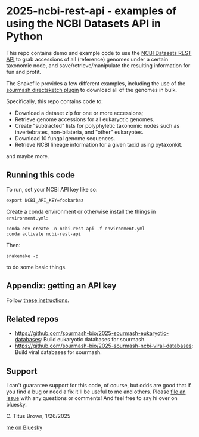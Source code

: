 # 2025-ncbi-rest-api - examples of using the NCBI Datasets API in Python

This repo contains demo and example code to use the
[NCBI Datasets REST API](https://www.ncbi.nlm.nih.gov/datasets/docs/v2/api/rest-api/)
to grab accessions of all (reference) genomes under a certain
taxonomic node, and save/retrieve/manipulate the resulting information
for fun and profit.

The Snakefile provides a few different examples, including the use of
the
[sourmash directsketch plugin](https://github.com/sourmash-bio/sourmash_plugin_directsketch)
to download all of the genomes in bulk.

Specifically, this repo contains code to:
* Download a dataset zip for one or more accessions;
* Retrieve genome accessions for all eukaryotic genomes.
* Create "subtracted" lists for polyphyletic taxonomic nodes such as
  invertebrates, non-bilateria, and "other" eukaryotes.
* Download 10 fungal genome sequences.
* Retrieve NCBI lineage information for a given taxid using pytaxonkit.

and maybe more.

## Running this code

To run, set your NCBI API key like so:

```
export NCBI_API_KEY=foobarbaz
```

Create a conda environment or otherwise install the things in
`environment.yml`:

```
conda env create -n ncbi-rest-api -f environment.yml
conda activate ncbi-rest-api
```

Then:

```
snakemake -p
```

to do some basic things.

## Appendix: getting an API key

Follow [these instructions](https://www.ncbi.nlm.nih.gov/datasets/docs/v2/api/api-keys/).

## Related repos

* https://github.com/sourmash-bio/2025-sourmash-eukaryotic-databases:
  Build eukaryotic databases for sourmash.
* https://github.com/sourmash-bio/2025-sourmash-ncbi-viral-databases:
  Build viral databases for sourmash.

## Support

I can't guarantee support for this code, of course, but odds are good
that if you find a bug or need a fix it'll be useful to me and
others. Please
[file an issue](https://github.com/ctb/2025-ncbi-rest-api/issues) with
any questions or comments! And feel free to say hi over on bluesky.

C. Titus Brown, 1/26/2025

[me on Bluesky](https://bsky.app/profile/titus.idyll.org)
